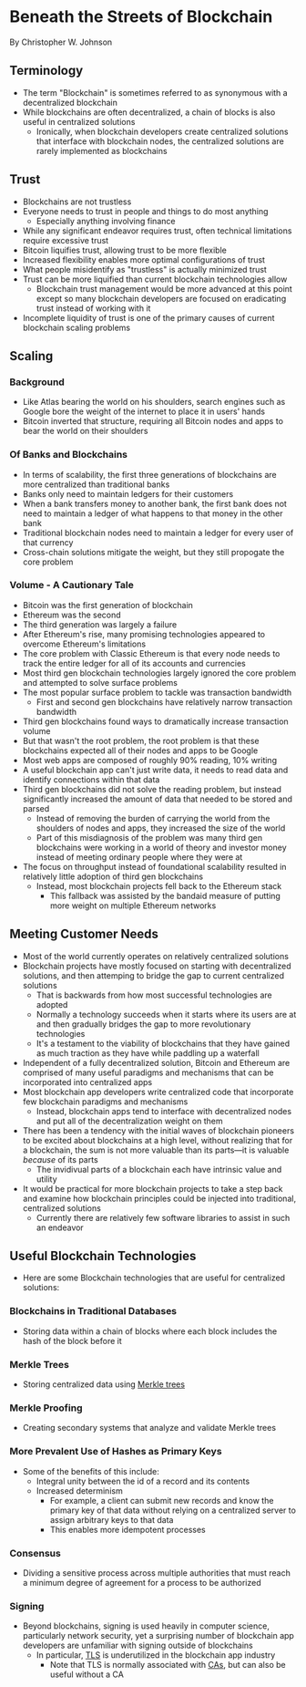 # Beneath the Streets of Blockchain

By Christopher W. Johnson

## Terminology

* The term "Blockchain" is sometimes referred to as synonymous with a decentralized blockchain
* While blockchains are often decentralized, a chain of blocks is also useful in centralized solutions
  * Ironically, when blockchain developers create centralized solutions that interface with blockchain nodes, the centralized solutions are rarely implemented as blockchains

## Trust

* Blockchains are not trustless
* Everyone needs to trust in people and things to do most anything
  * Especially anything involving finance
* While any significant endeavor requires trust, often technical limitations require excessive trust
* Bitcoin liquifies trust, allowing trust to be more flexible
* Increased flexibility enables more optimal configurations of trust
* What people misidentify as "trustless" is actually minimized trust
* Trust can be more liquified than current blockchain technologies allow
  * Blockchain trust management would be more advanced at this point except so many blockchain developers are focused on eradicating trust instead of working with it
* Incomplete liquidity of trust is one of the primary causes of current blockchain scaling problems

## Scaling

### Background

* Like Atlas bearing the world on his shoulders, search engines such as Google bore the weight of the internet to place it in users' hands
* Bitcoin inverted that structure, requiring all Bitcoin nodes and apps to bear the world on their shoulders

### Of Banks and Blockchains

* In terms of scalability, the first three generations of blockchains are more centralized than traditional banks
* Banks only need to maintain ledgers for their customers
* When a bank transfers money to another bank, the first bank does not need to maintain a ledger of what happens to that money in the other bank
* Traditional blockchain nodes need to maintain a ledger for every user of that currency
* Cross-chain solutions mitigate the weight, but they still propogate the core problem

### Volume - A Cautionary Tale

* Bitcoin was the first generation of blockchain
* Ethereum was the second
* The third generation was largely a failure
* After Ethereum's rise, many promising technologies appeared to overcome Ethereum's limitations
* The core problem with Classic Ethereum is that every node needs to track the entire ledger for all of its accounts and currencies
* Most third gen blockchain technologies largely ignored the core problem and attempted to solve surface problems
* The most popular surface problem to tackle was transaction bandwidth
  * First and second gen blockchains have relatively narrow transaction bandwidth
* Third gen blockchains found ways to dramatically increase transaction volume
* But that wasn't the root problem, the root problem is that these blockchains expected all of their nodes and apps to be Google
* Most web apps are composed of roughly 90% reading, 10% writing
* A useful blockchain app can't just write data, it needs to read data and identify connections within that data
* Third gen blockchains did not solve the reading problem, but instead significantly increased the amount of data that needed to be stored and parsed
  * Instead of removing the burden of carrying the world from the shoulders of nodes and apps, they increased the size of the world
  * Part of this misdiagnosis of the problem was many third gen blockchains were working in a world of theory and investor money instead of meeting ordinary people where they were at
* The focus on throughput instead of foundational scalability resulted in relatively little adoption of third gen blockchains
  * Instead, most blockchain projects fell back to the Ethereum stack
    * This fallback was assisted by the bandaid measure of putting more weight on multiple Ethereum networks

## Meeting Customer Needs

* Most of the world currently operates on relatively centralized solutions
* Blockchain projects have mostly focused on starting with decentralized solutions, and then attemping to bridge the gap to current centralized solutions
  * That is backwards from how most successful technologies are adopted
  * Normally a technology succeeds when it starts where its users are at and then gradually bridges the gap to more revolutionary technologies
  * It's a testament to the viability of blockchains that they have gained as much traction as they have while paddling up a waterfall
* Independent of a fully decentralized solution, Bitcoin and Ethereum are comprised of many useful paradigms and mechanisms that can be incorporated into centralized apps
* Most blockchain app developers write centralized code that incorporate few blockchain paradigms and mechanisms
  * Instead, blockchain apps tend to interface with decentralized nodes and put all of the decentralization weight on them
* There has been a tendency with the initial waves of blockchain pioneers to be excited about blockchains at a high level, without realizing that for a blockchain, the sum is not more valuable than its parts—it is valuable *because* of its parts
  * The invidivual parts of a blockchain each have intrinsic value and utility
* It would be practical for more blockchain projects to take a step back and examine how blockchain principles could be injected into traditional, centralized solutions
  * Currently there are relatively few software libraries to assist in such an endeavor

## Useful Blockchain Technologies

* Here are some Blockchain technologies that are useful for centralized solutions:

### Blockchains in Traditional Databases

* Storing data within a chain of blocks where each block includes the hash of the block before it

### Merkle Trees

* Storing centralized data using [Merkle trees](https://en.wikipedia.org/wiki/Merkle_tree)

### Merkle Proofing

* Creating secondary systems that analyze and validate Merkle trees

### More Prevalent Use of Hashes as Primary Keys

* Some of the benefits of this include:
  * Integral unity between the id of a record and its contents
  * Increased determinism
    * For example, a client can submit new records and know the primary key of that data without relying on a centralized server to assign arbitrary keys to that data
    * This enables more idempotent processes

### Consensus

* Dividing a sensitive process across multiple authorities that must reach a minimum degree of agreement for a process to be authorized

### Signing

* Beyond blockchains, signing is used heavily in computer science, particularly network security, yet a surprising number of blockchain app developers are unfamiliar with signing outside of blockchains
  * In particular, [TLS](https://en.wikipedia.org/wiki/Transport_Layer_Security) is underutilized in the blockchain app industry
    * Note that TLS is normally associated with [CAs](https://en.wikipedia.org/wiki/Certificate_authority), but can also be useful without a CA

